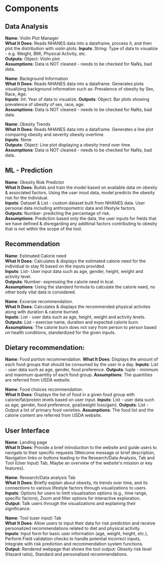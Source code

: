 # Components

## Data Analysis
__Name__: Violin Plot Manager  
__What It Does__: Reads NHANES data into a dataframe, process it, and then plot the distribution with
violin plots.
__Inputs__: String: Type of data to visualize - e.g. Weight, BMI, Physical Activity, etc.  
__Outputs__: Object: Violin plot  
__Assumptions__: Data is NOT cleaned - needs to be checked for NaNs, bad data.

__Name__: Background Information  
__What It Does__: Reads NHANES data into a dataframe. Generates plots visualizing background information
such as: Prevalence of obesity by Sex, Race, Age.  
__Inputs__: Int: Year of data to visualize.
__Outputs__: Object: Bar plots showing prevalence of obesity of sex, race, age.  
__Assumptions__: Data is NOT cleaned - needs to be checked for NaNs, bad data.

__Name__: Obesity Trends  
__What It Does__: Reads NHANES data into a dataframe. Generates a line plot comparing obesity and severity
obesity overtime.  
__Inputs__: None  
__Outputs__: Object: Line plot displaying a obesity trend over time.  
__Assumptions__: Data is NOT cleaned - needs to be checked for NaNs, bad data.

## ML - Prediction
__Name__: Obesity Risk Predictor  
__What It Does__: Builds and train the model based on available data on obesity & associated factors. Using the user inout data, model predicts the obesity risk for the individual.  
__Inputs__: Dataset & List - custom dataset built from NHANES data. User personal data including anthropometric data and lifestyle factors.  
__Outputs__: Number- predicting the percentage of risk.  
__Assumptions__: Prediction based only the data, the user inputs for fields that we have defined & disregarding any additinal factors contributing to obesity that is not within the scope of the tool.

## Recommendation
__Name__: Estimated Calorie need   
__What It Does__: Calculates & displays the estimated calorie need for the individual to stay fit based on the inputs provided.    
__Inputs__: List- User input data such as age, gender, height, weight and activity level.  
__Outputs__: Number- expressing the calorie need in kcal.  
__Assumptions__: Using the standard formula to calculate the calorie need, no other body vital data is considered.

__Name__: Excersie recommendation.  
__What It Does__: Calculates & displays the recommended physical activites along with duration & calorie burned.  
__Inputs__: List - user data such as age, height, weight and activity levels.   
__Outputs__: List - exercise name, duration and expected calorie burn.  
__Assumptions__: The calorie burn does not vary from person to person based on health conditions, standardized for the given inputs.

## Dietary recommendation:
__Name__: Food portion recommendation.
__What It Does__: Displays the amount of each food groups that should be consumed by the user in a day.
__Inputs__: List - user data such as age, gender, food preference.
__Outputs__: tuple - minimum and maximum quantitiy of each food group.
__Assumptions__: The quantities are referred from USDA website.

__Name__: Food choices recommendation.  
__What It Does__: Displays the list of food in a given food group with calorie/fat/protein levels based on user input.
__Inputs__: List - user data such as age, gender, food preference, goal(weight loss/gain).
__Outputs__: List - Output a list of primary food varieties.
__Assumptions__: The food list and the calorie content are referred from USDA website.

## User Interface
__Name__: Landing page  
__What It Does__: Provide a brief introduction to the website and guide users to navigate to their specific requests (Welcome message or brief description, Navigation links or buttons leading to the Research/Data Analysis, Tab and Tool (User Input) Tab, Maybe an overview of the website's mission or key features).

__Name__: Research/Data analysis Tab     
__What It Does__: Briefly explain about obesity, its trends over time, and its connections to various lifestyle factors through visualizations  to users.  
__Inputs__: Options for users to limit visualization options (e.g., time range, specific factors), Zoom and filter options for interactive exploration.  
__Output__: Talk users through the visualizations and explaining their significance.

__Name__: Tool (user input) Tab  
__What It Does__: Allow users to input their data for risk prediction and receive personalized recommendations related to diet and physical activity.  
__Inputs__: Input form for basic user information (age, weight, height, etc.), Perform Field validation checks to handle potential incorrect inputs, Integrate with risk prediction and recommendation system functions.  
__Output__: Rendered webpage that shows the tool output: Obesity risk level (Hazard ratio), Standard and personalized recommendations.
